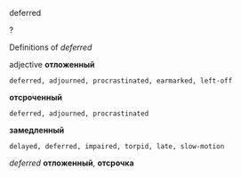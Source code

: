 deferred

?


Definitions of _deferred_

adjective
**отложенный**

    deferred, adjourned, procrastinated, earmarked, left-off
**отсроченный**

    deferred, adjourned, procrastinated
**замедленный**

    delayed, deferred, impaired, torpid, late, slow-motion

_deferred_
**отложенный**, **отсрочка**